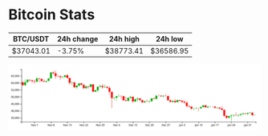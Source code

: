 # Bitcoin Stats

BTC/USDT|24h change|24h high|24h low|
|---|---|---|---|
|$37043.01|-3.75%|$38773.41|$36586.95|

<img src="./chart.svg">
